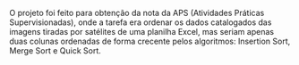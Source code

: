 O projeto foi feito para obtenção da nota da APS (Atividades Práticas Supervisionadas), onde a
tarefa era ordenar os dados catalogados das imagens tiradas por satélites de uma planilha Excel, mas seriam apenas duas colunas ordenadas de forma crecente pelos algoritmos: Insertion Sort, Merge Sort e Quick Sort.
